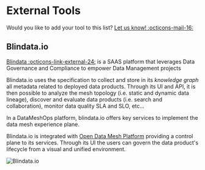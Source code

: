 # External Tools

Would you like to add your tool to this list? <a href="mailto:odm.info@quantyca.it" target="_blank">Let us know! :octicons-mail-16:</a>

## Blindata.io
<a href="https://blindata.io/" target="_blank">Blindata :octicons-link-external-24:</a> is a 
SAAS platform that leverages Data Governance and Compliance to empower Data Management projects

Blindata.io uses the specification to collect and store in its *knowledge graph* all metadata related to deployed data products. Through its UI and API, it is then possible to analyze the mesh topology (i.e. static and dynamic data lineage), discover and evaluate data products (i.e. search and collaboration),  monitor data quality SLA and SLO, etc... 

In a DataMeshOps platform, blindata.io offers key services to implement the data mesh experience plane.  

Blindata.io is integrated with [Open Data Mesh Platform](https://platform.opendatamesh.org) providing a control plane to its services. Through its UI the users can govern the data product's lifecycle from a visual and unified environment.

![Blindata.io](../images/odm-blindata.png)